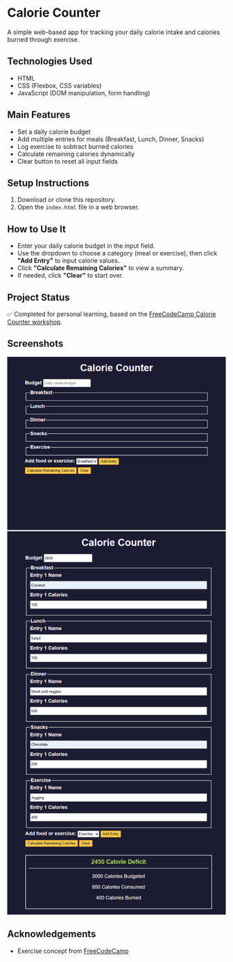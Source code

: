
# Calorie Counter

A simple web-based app for tracking your daily calorie intake and calories burned through exercise.

## Technologies Used

- HTML
- CSS (Flexbox, CSS variables)
- JavaScript (DOM manipulation, form handling)

## Main Features

- Set a daily calorie budget
- Add multiple entries for meals (Breakfast, Lunch, Dinner, Snacks)
- Log exercise to subtract burned calories
- Calculate remaining calories dynamically
- Clear button to reset all input fields

## Setup Instructions

1. Download or clone this repository.
2. Open the `index.html` file in a web browser.

## How to Use It

- Enter your daily calorie budget in the input field.
- Use the dropdown to choose a category (meal or exercise), then click **"Add Entry"** to input calorie values.
- Click **"Calculate Remaining Calories"** to view a summary.
- If needed, click **"Clear"** to start over.

## Project Status

✅ Completed for personal learning, based on the [FreeCodeCamp Calorie Counter workshop](https://www.freecodecamp.org/learn/full-stack-developer/workshop-calorie-counter/).

## Screenshots

![Screenshot 1](img/calorie-counter-SCSH-01.png)
![Screenshot 2](img/calorie-counter-SCSH-02.png)

## Acknowledgements

- Exercise concept from [FreeCodeCamp](https://www.freecodecamp.org/learn/full-stack-developer/workshop-calorie-counter/)
